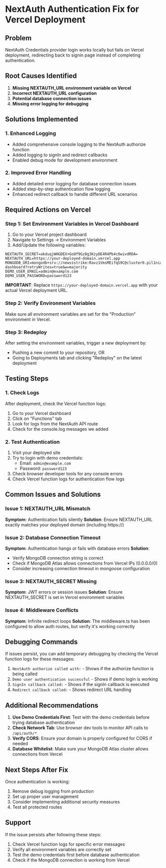 # NextAuth Authentication Fix for Vercel Deployment

## Problem
NextAuth Credentials provider login works locally but fails on Vercel deployment, redirecting back to signin page instead of completing authentication.

## Root Causes Identified

1. **Missing NEXTAUTH_URL environment variable on Vercel**
2. **Incorrect NEXTAUTH_URL configuration**
3. **Potential database connection issues**
4. **Missing error logging for debugging**

## Solutions Implemented

### 1. Enhanced Logging
- Added comprehensive console logging to the NextAuth authorize function
- Added logging to signIn and redirect callbacks
- Enabled debug mode for development environment

### 2. Improved Error Handling
- Added detailed error logging for database connection issues
- Added step-by-step authentication flow logging
- Enhanced redirect callback to handle different URL scenarios

## Required Actions on Vercel

### Step 1: Set Environment Variables in Vercel Dashboard

1. Go to your Vercel project dashboard
2. Navigate to Settings → Environment Variables
3. Add/Update the following variables:

```
NEXTAUTH_SECRET=akduqjWHGDEX+GoOf9Gz8g3KzyDE4R4Pb4cOwivdROA=
NEXTAUTH_URL=https://your-deployed-domain.vercel.app
MONGODB_URI=mongodb+srv://newssstrike:Ravz1VmsMEifqS9C@cluster0.pil1nia.mongodb.net/safety-dashboard?retryWrites=true&w=majority
DEMO_USER_EMAIL=admin@example.com
DEMO_USER_PASSWORD=password123
```

**IMPORTANT**: Replace `https://your-deployed-domain.vercel.app` with your actual Vercel deployment URL.

### Step 2: Verify Environment Variables

Make sure all environment variables are set for the "Production" environment in Vercel.

### Step 3: Redeploy

After setting the environment variables, trigger a new deployment by:
- Pushing a new commit to your repository, OR
- Going to Deployments tab and clicking "Redeploy" on the latest deployment

## Testing Steps

### 1. Check Logs
After deployment, check the Vercel function logs:
1. Go to your Vercel dashboard
2. Click on "Functions" tab
3. Look for logs from the NextAuth API route
4. Check for the console.log messages we added

### 2. Test Authentication
1. Visit your deployed site
2. Try to login with demo credentials:
   - Email: `admin@example.com`
   - Password: `password123`
3. Check browser developer tools for any console errors
4. Check Vercel function logs for authentication flow logs

## Common Issues and Solutions

### Issue 1: NEXTAUTH_URL Mismatch
**Symptom**: Authentication fails silently
**Solution**: Ensure NEXTAUTH_URL exactly matches your deployed domain (including https://)

### Issue 2: Database Connection Timeout
**Symptom**: Authentication hangs or fails with database errors
**Solution**: 
- Verify MongoDB connection string is correct
- Check if MongoDB Atlas allows connections from Vercel IPs (0.0.0.0/0)
- Consider increasing connection timeout in mongoose configuration

### Issue 3: NEXTAUTH_SECRET Missing
**Symptom**: JWT errors or session issues
**Solution**: Ensure NEXTAUTH_SECRET is set in Vercel environment variables

### Issue 4: Middleware Conflicts
**Symptom**: Infinite redirect loops
**Solution**: The middleware.ts has been configured to allow auth routes, but verify it's working correctly

## Debugging Commands

If issues persist, you can add temporary debugging by checking the Vercel function logs for these messages:

1. `NextAuth authorize called with:` - Shows if the authorize function is being called
2. `Demo user authentication successful` - Shows if demo login is working
3. `SignIn callback called:` - Shows if the signIn callback is executed
4. `Redirect callback called:` - Shows redirect URL handling

## Additional Recommendations

1. **Use Demo Credentials First**: Test with the demo credentials before trying database authentication
2. **Check Network Tab**: Use browser dev tools to monitor API calls to `/api/auth/*`
3. **Verify CORS**: Ensure your domain is properly configured for CORS if needed
4. **Database Whitelist**: Make sure your MongoDB Atlas cluster allows connections from Vercel

## Next Steps After Fix

Once authentication is working:
1. Remove debug logging from production
2. Set up proper user management
3. Consider implementing additional security measures
4. Test all protected routes

## Support

If the issue persists after following these steps:
1. Check Vercel function logs for specific error messages
2. Verify all environment variables are correctly set
3. Test the demo credentials first before database authentication
4. Check if the MongoDB connection is working from Vercel

